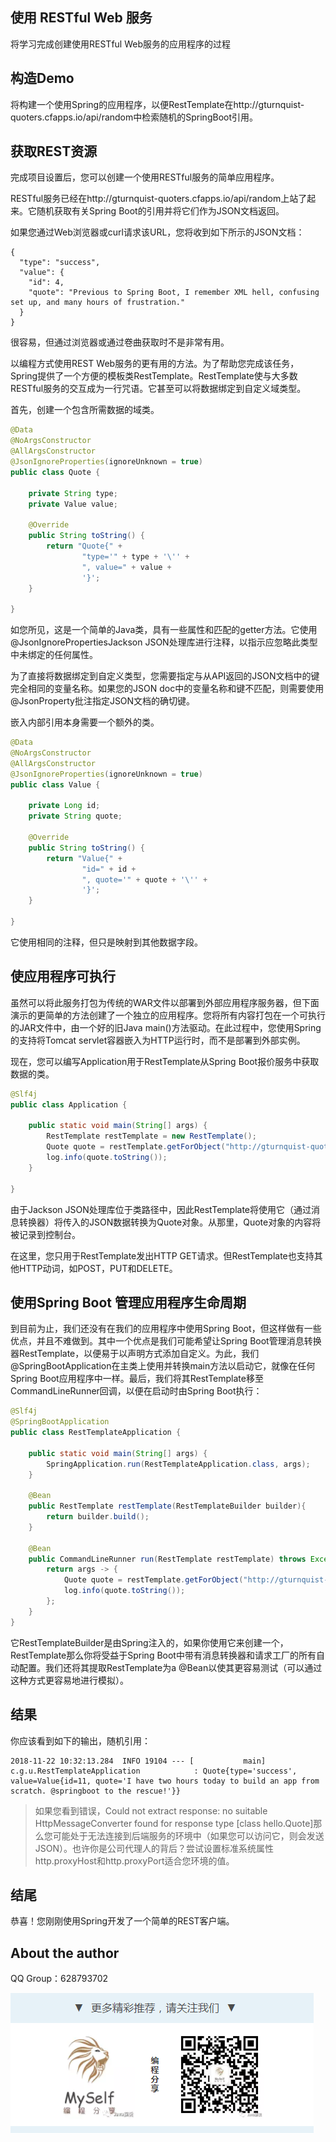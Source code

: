 ## 使用 RESTful Web 服务

将学习完成创建使用RESTful Web服务的应用程序的过程

## 构造Demo

将构建一个使用Spring的应用程序，以便RestTemplate在http://gturnquist-quoters.cfapps.io/api/random中检索随机的SpringBoot引用。

## 获取REST资源

完成项目设置后，您可以创建一个使用RESTful服务的简单应用程序。

RESTful服务已经在http://gturnquist-quoters.cfapps.io/api/random上站了起来。它随机获取有关Spring Boot的引用并将它们作为JSON文档返回。

如果您通过Web浏览器或curl请求该URL，您将收到如下所示的JSON文档：

```
{
  "type": "success",
  "value": {
    "id": 4,
    "quote": "Previous to Spring Boot, I remember XML hell, confusing set up, and many hours of frustration."
  }
}
```

很容易，但通过浏览器或通过卷曲获取时不是非常有用。

以编程方式使用REST Web服务的更有用的方法。为了帮助您完成该任务，Spring提供了一个方便的模板类RestTemplate。RestTemplate使与大多数RESTful服务的交互成为一行咒语。它甚至可以将数据绑定到自定义域类型。

首先，创建一个包含所需数据的域类。

```java
@Data
@NoArgsConstructor
@AllArgsConstructor
@JsonIgnoreProperties(ignoreUnknown = true)
public class Quote {

    private String type;
    private Value value;

    @Override
    public String toString() {
        return "Quote{" +
                "type='" + type + '\'' +
                ", value=" + value +
                '}';
    }

}
```

如您所见，这是一个简单的Java类，具有一些属性和匹配的getter方法。它使用@JsonIgnorePropertiesJackson JSON处理库进行注释，以指示应忽略此类型中未绑定的任何属性。

为了直接将数据绑定到自定义类型，您需要指定与从API返回的JSON文档中的键完全相同的变量名称。如果您的JSON doc中的变量名称和键不匹配，则需要使用@JsonProperty批注指定JSON文档的确切键。

嵌入内部引用本身需要一个额外的类。

```java
@Data
@NoArgsConstructor
@AllArgsConstructor
@JsonIgnoreProperties(ignoreUnknown = true)
public class Value {

    private Long id;
    private String quote;

    @Override
    public String toString() {
        return "Value{" +
                "id=" + id +
                ", quote='" + quote + '\'' +
                '}';
    }

}
```

它使用相同的注释，但只是映射到其他数据字段。

## 使应用程序可执行

虽然可以将此服务打包为传统的WAR文件以部署到外部应用程序服务器，但下面演示的更简单的方法创建了一个独立的应用程序。您将所有内容打包在一个可执行的JAR文件中，由一个好的旧Java main()方法驱动。在此过程中，您使用Spring的支持将Tomcat servlet容器嵌入为HTTP运行时，而不是部署到外部实例。

现在，您可以编写Application用于RestTemplate从Spring Boot报价服务中获取数据的类。

```java
@Slf4j
public class Application {

    public static void main(String[] args) {
        RestTemplate restTemplate = new RestTemplate();
        Quote quote = restTemplate.getForObject("http://gturnquist-quoters.cfapps.io/api/random", Quote.class);
        log.info(quote.toString());
    }

}
```

由于Jackson JSON处理库位于类路径中，因此RestTemplate将使用它（通过消息转换器）将传入的JSON数据转换为Quote对象。从那里，Quote对象的内容将被记录到控制台。

在这里，您只用于RestTemplate发出HTTP GET请求。但RestTemplate也支持其他HTTP动词，如POST，PUT和DELETE。

## 使用Spring Boot 管理应用程序生命周期

到目前为止，我们还没有在我们的应用程序中使用Spring Boot，但这样做有一些优点，并且不难做到。其中一个优点是我们可能希望让Spring Boot管理消息转换器RestTemplate，以便易于以声明方式添加自定义。为此，我们@SpringBootApplication在主类上使用并转换main方法以启动它，就像在任何Spring Boot应用程序中一样。最后，我们将其RestTemplate移至CommandLineRunner回调，以便在启动时由Spring Boot执行：

```java
@Slf4j
@SpringBootApplication
public class RestTemplateApplication {

	public static void main(String[] args) {
		SpringApplication.run(RestTemplateApplication.class, args);
	}

	@Bean
	public RestTemplate restTemplate(RestTemplateBuilder builder){
		return builder.build();
	}

	@Bean
	public CommandLineRunner run(RestTemplate restTemplate) throws Exception{
		return args -> {
			Quote quote = restTemplate.getForObject("http://gturnquist-quoters.cfapps.io/api/random", Quote.class);
			log.info(quote.toString());
		};
	}
}
```

它RestTemplateBuilder是由Spring注入的，如果你使用它来创建一个，RestTemplate那么你将受益于Spring Boot中带有消息转换器和请求工厂的所有自动配置。我们还将其提取RestTemplate为a @Bean以使其更容易测试（可以通过这种方式更容易地进行模拟）。

## 结果

你应该看到如下的输出，随机引用：

```
2018-11-22 10:32:13.284  INFO 19104 --- [           main] c.g.u.RestTemplateApplication            : Quote{type='success', value=Value{id=11, quote='I have two hours today to build an app from scratch. @springboot to the rescue!'}}
```

> 如果您看到错误，Could not extract response: no suitable HttpMessageConverter found for response type [class hello.Quote]那么您可能处于无法连接到后端服务的环境中（如果您可以访问它，则会发送JSON）。也许你是公司代理人的背后？尝试设置标准系统属性http.proxyHost和http.proxyPort适合您环境的值。

## 结尾

恭喜！您刚刚使用Spring开发了一个简单的REST客户端。

## About the author

QQ Group：628793702

![Image text](https://raw.githubusercontent.com/UncleCatMySelf/img-myself/master/img/%E5%85%AC%E4%BC%97%E5%8F%B7.png)
